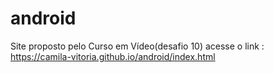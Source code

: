 # android
Site proposto pelo Curso em Vídeo(desafio 10)
acesse o link : https://camila-vitoria.github.io/android/index.html
